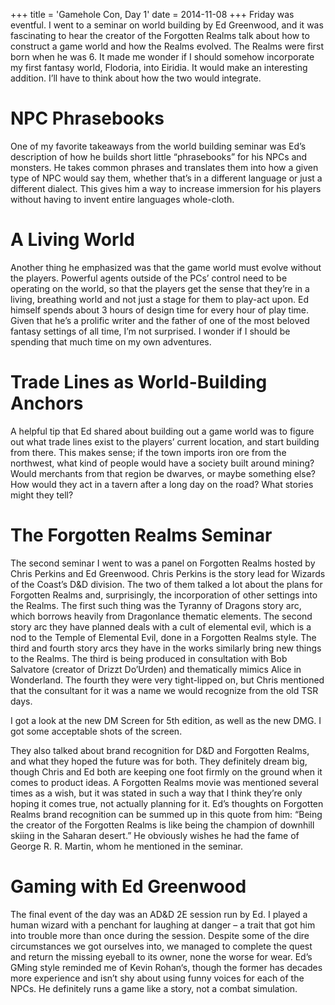 +++
title = 'Gamehole Con, Day 1'
date = 2014-11-08
+++
Friday was eventful. I went to a seminar on world building by Ed Greenwood, and it was fascinating to hear the creator of the Forgotten Realms talk about how to construct a game world and how the Realms evolved. The Realms were first born when he was 6. It made me wonder if I should somehow incorporate my first fantasy world, Flodoria, into Eiridia. It would make an interesting addition. I’ll have to think about how the two would integrate.

# NPC Phrasebooks

One of my favorite takeaways from the world building seminar was Ed’s description of how he builds short little “phrasebooks” for his NPCs and monsters. He takes common phrases and translates them into how a given type of NPC would say them, whether that’s in a different language or just a different dialect. This gives him a way to increase immersion for his players without having to invent entire languages whole-cloth.

# A Living World

Another thing he emphasized was that the game world must evolve without the players. Powerful agents outside of the PCs’ control need to be operating on the world, so that the players get the sense that they’re in a living, breathing world and not just a stage for them to play-act upon. Ed himself spends about 3 hours of design time for every hour of play time. Given that he’s a prolific writer and the father of one of the most beloved fantasy settings of all time, I’m not surprised. I wonder if I should be spending that much time on my own adventures.

# Trade Lines as World-Building Anchors

A helpful tip that Ed shared about building out a game world was to figure out what trade lines exist to the players’ current location, and start building from there. This makes sense; if the town imports iron ore from the northwest, what kind of people would have a society built around mining? Would merchants from that region be dwarves, or maybe something else? How would they act in a tavern after a long day on the road? What stories might they tell?

# The Forgotten Realms Seminar

The second seminar I went to was a panel on Forgotten Realms hosted by Chris Perkins and Ed Greenwood. Chris Perkins is the story lead for Wizards of the Coast’s D&D division. The two of them talked a lot about the plans for Forgotten Realms and, surprisingly, the incorporation of other settings into the Realms. The first such thing was the Tyranny of Dragons story arc, which borrows heavily from Dragonlance thematic elements. The second story arc they have planned deals with a cult of elemental evil, which is a nod to the Temple of Elemental Evil, done in a Forgotten Realms style. The third and fourth story arcs they have in the works similarly bring new things to the Realms. The third is being produced in consultation with Bob Salvatore (creator of Drizzt Do’Urden) and thematically mimics Alice in Wonderland. The fourth they were very tight-lipped on, but Chris mentioned that the consultant for it was a name we would recognize from the old TSR days.

I got a look at the new DM Screen for 5th edition, as well as the new DMG. I got some acceptable shots of the screen.

They also talked about brand recognition for D&D and Forgotten Realms, and what they hoped the future was for both. They definitely dream big, though Chris and Ed both are keeping one foot firmly on the ground when it comes to product ideas. A Forgotten Realms movie was mentioned several times as a wish, but it was stated in such a way that I think they’re only hoping it comes true, not actually planning for it. Ed’s thoughts on Forgotten Realms brand recognition can be summed up in this quote from him: “Being the creator of the Forgotten Realms is like being the champion of downhill skiing in the Saharan desert.” He obviously wishes he had the fame of George R. R. Martin, whom he mentioned in the seminar.

# Gaming with Ed Greenwood

The final event of the day was an AD&D 2E session run by Ed. I played a human wizard with a penchant for laughing at danger – a trait that got him into trouble more than once during the session. Despite some of the dire circumstances we got ourselves into, we managed to complete the quest and return the missing eyeball to its owner, none the worse for wear. Ed’s GMing style reminded me of Kevin Rohan‘s, though the former has decades more experience and isn’t shy about using funny voices for each of the NPCs. He definitely runs a game like a story, not a combat simulation.